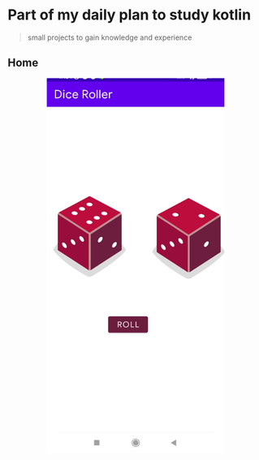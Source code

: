 # Part of my daily plan to study kotlin

> small projects to gain knowledge and experience 

## Home
<div align="center">
  <img src="https://github.com/leandroSJ/diceRoller/blob/main/diceRoller.jpg" alt="diceRoller App" width="350">
</div>
